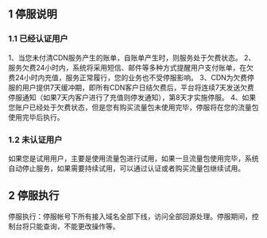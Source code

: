 ## 1 停服说明
### 1.1 已经认证用户
1、当您未付清CDN服务产生的账单，自账单产生时，则服务处于欠费状态。
2、服务欠费24小时内，系统将采用短信、邮件等多种方式提醒用户支付账单，在欠费24小时内充值，服务正常履行，您的业务也不受停服影响。
3、CDN为欠费停服的用户提供7天缓冲期，即所有CDN客户日结欠费后，平台将连续7天发送欠费停服通知（如果7天内客户进行了充值则停发通知），第8天才实施停服。
4、如果您账户已经处于欠费状态，但是您有购买流量包未使用完毕，停服将在您的流量包使用完毕后执行。
### 1.2 未认证用户
如果您是试用用户，主要是使用流量包进行试用，如果一旦流量包使用完毕，系统自动停止服务，如果需要持续试用，可以通过认证或者购买流量包继续试用。
## 2 停服执行
 停服执行：停服帐号下所有接入域名全部下线，访问全部回源处理。停服期间，控制台将只能查询，不能更改操作等。